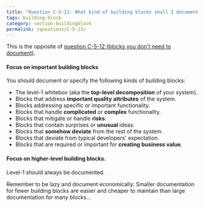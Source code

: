 ```yaml
---
title: "Question C-5-13: What kind of building blocks shall I document or specify?"
tags: building-block
category: section-buildingblock
permalink: /questions/C-5-13/
---
```


This is the opposite of [question C-5-12 (blocks you don't need to document)](/questions/C-5-12).

#### Focus on important building blocks

You should document or specify the following kinds of building blocks:

* The level-1 whitebox (aka the **top-level decomposition** of your system).
* Blocks that address **important quality attributes** of the system.
* Blocks addressing specific or important functionality.
* Blocks that handle **complicated** or **complex** functionality.
* Blocks that mitigate or handle **risks**.
* Blocks that contain surprises or **unusual** ideas.
* Blocks that **somehow deviate** from the rest of the system.
* Blocks that deviate from typical developers' expectation.
* Blocks that are required or important for **creating business value**.


#### Focus on higher-level building blocks.
Level-1 should always be documented.     


Remember to be lazy and document economically: Smaller documentation for fewer building blocks are easier and cheaper to maintain than large documentation for many blocks...
